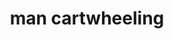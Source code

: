 ---
layout: smileys&emotion
title: man cartwheeling
emoji: man_cartwheeling
permalink: 🤸‍♂️.html
image: assets/img/3moji/man_cartwheeling.png
---